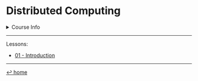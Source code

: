 # Distributed Computing

<details>
	<summary>Course Info</summary>
	<blockquote>
		Teacher: Matteo Dell'Amico &amp; Marina Ribaudo<br>
		First semester (Sept. 2022)<br>
		6 cfu
	</blockquote>
</details>

---

Lessons:
- [01 - Introduction](01%20-%20Intro%20DC)

---

[↩ home](/README.md)
